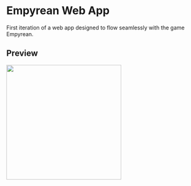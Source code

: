 
# Empyrean Web App

First iteration of a web app designed to flow seamlessly with the game Empyrean.

## Preview

<img src="./images/webScreenshot.png" width="300"/>